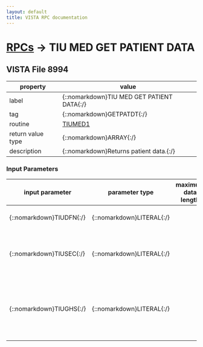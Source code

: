 ```yaml
---
layout: default
title: VISTA RPC documentation
---
```




# [RPCs](TableOfContent.md) &#8594; TIU MED GET PATIENT DATA 


 ## VISTA File 8994 


 property | value 
--- | --- 
 label | {::nomarkdown}TIU MED GET PATIENT DATA{:/}
 tag | {::nomarkdown}GETPATDT{:/}
 routine | [TIUMED1](http://code.osehra.org/dox/Routine_TIUMED1_source.html)
 return value type | {::nomarkdown}ARRAY{:/}
 description | {::nomarkdown}Returns patient data.{:/}

### Input Parameters

| input parameter | parameter type | maximum data length | required | description | 
| --- | --- | --- | --- | --- | 
| {::nomarkdown}TIUDFN{:/} | {::nomarkdown}LITERAL{:/} |  | {::nomarkdown}true{:/} | {::nomarkdown}This is the patient IEN.{:/} | 
| {::nomarkdown}TIUSEC{:/} | {::nomarkdown}LITERAL{:/} |  | {::nomarkdown}true{:/} | {::nomarkdown}This BOOLEAN value allows sensitive patient data to be displayed or hidden.{:/} | 
| {::nomarkdown}TIUGHS{:/} | {::nomarkdown}LITERAL{:/} |  | {::nomarkdown}true{:/} | {::nomarkdown}This BOOLEAN value determines whether or not HEALTH SUMMARY information will included after the patient data.{:/} | {::nomarkdown} <br/><br/><p style="font-size: 11px">Generated on January 14th 2017, 7:36:25 am</p>{:/}